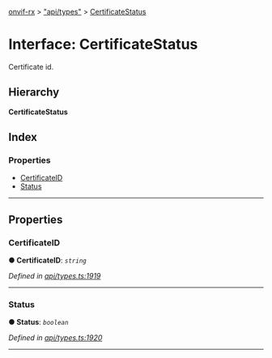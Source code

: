 [onvif-rx](../README.md) > ["api/types"](../modules/_api_types_.md) > [CertificateStatus](../interfaces/_api_types_.certificatestatus.md)

# Interface: CertificateStatus

Certificate id.

## Hierarchy

**CertificateStatus**

## Index

### Properties

* [CertificateID](_api_types_.certificatestatus.md#certificateid)
* [Status](_api_types_.certificatestatus.md#status)

---

## Properties

<a id="certificateid"></a>

###  CertificateID

**● CertificateID**: *`string`*

*Defined in [api/types.ts:1919](https://github.com/patrickmichalina/onvif-rx/blob/3ab1739/src/api/types.ts#L1919)*

___
<a id="status"></a>

###  Status

**● Status**: *`boolean`*

*Defined in [api/types.ts:1920](https://github.com/patrickmichalina/onvif-rx/blob/3ab1739/src/api/types.ts#L1920)*

___

